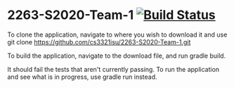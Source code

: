 # 2263-S2020-Team-1 [![Build Status](https://travis-ci.com/cs3321isu/2263-S2020-Team-1.svg?branch=master)](https://travis-ci.com/cs3321isu/2263-S2020-Team-1)


To clone the application, navigate to where you wish to download it and use git clone 
https://github.com/cs3321isu/2263-S2020-Team-1.git

To build the application, navigate to the download file, and run gradle build.

It should fail the tests that aren't currently passing. To run the application and see what is in progress, use gradle run instead.
